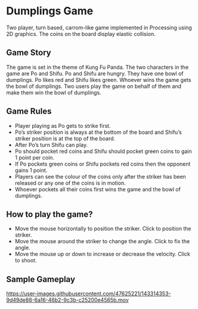 # Dumplings Game
Two player, turn based, carrom-like game implemented in Processing using 2D graphics. The coins on the board display elastic collision.

## Game Story
The game is set in the theme of Kung Fu Panda. The two characters in the game are Po and Shifu. Po and Shifu are hungry. They have one bowl of dumplings. Po likes red and Shifu likes green. Whoever wins the game gets the bowl of dumplings. Two users play the game on behalf of them and make them win the bowl of dumplings.

## Game Rules
- Player playing as Po gets to strike first.
- Po’s striker position is always at the bottom of the board and Shifu’s striker position is at the top of the board.
- After Po’s turn Shifu can play.
- Po should pocket red coins and Shifu should pocket green coins to gain 1 point per coin.
- If Po pockets green coins or Shifu pockets red coins then the opponent gains 1 point.
- Players can see the colour of the coins only after the striker has been released or any one of the coins is in motion.
- Whoever pockets all their coins first wins the game and the bowl of dumplings.

## How to play the game?
- Move the mouse horizontally to position the striker. Click to position the striker.
- Move the mouse around the striker to change the angle. Click to fix the angle.
- Move the mouse up or down to increase or decrease the velocity. Click to shoot.


## Sample Gameplay
https://user-images.githubusercontent.com/47625221/143314353-9d49de88-6a16-46b2-9c3b-c25200e4565b.mov

